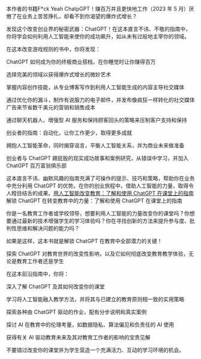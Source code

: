 本作者的书籍F*ck Yeah ChatpGPT！赚百万并且更快地工作（2023 年 5 月）厌倦了在业务上苦苦挣扎，却看不到你渴望的爆炸式增长？

发现这个改变创业界的秘密武器：ChatGPT！在这本直言不讳、不敬的指南中，你将学会如何利用人工智能来使你的成功飙升，如从未有过般地主宰你的领域。

在这本改变游戏规则的书中，你将发现：

ChatGPT 如何成为你的终极商业搭档，在你睡觉时让你赚得百万

选择完美的领域以获得爆炸式增长的微妙艺术

掌握内容创作技能，从专业博客写作到利用人工智能生成的内容主导社交媒体

通过优化你的漏斗，制作有说服力的电子邮件，并发布像疯狂一样转化的社交媒体广告来节省数千美元的营销和销售成本

通过聊天机器人、增强型 AI 服务和保持顾客回头的策略来压制客户支持和保持

创业者的指南：自动化，让你工作更少，取得更多成就

拥抱人工智能革命，同时揭穿谣言，平衡人工智能关系，并为商业未来做准备

创业者与 ChatGPT 踢屁股的现实成功故事和案例研究，从错误中学习，并加入 ChatGPT 百万富翁俱乐部

这本直言不讳、幽默风趣的指南充满了可操作的提示、技巧和策略，帮助你在业务中充分利用 ChatGPT 的优势。在你的创业旅程中，借助人工智能的力量，取得令人瞠目结舌的成果。[用人工智能改变教育：了解和使用 ChatGPT 在课堂上的指南](https://www.amazon.com/dp/B0C1P3YVS2)解锁 ChatGPT 在转变教育中的力量：了解和使用 ChatGPT 在课堂上的指南

你是一名教育工作者或学校领导，想要利用人工智能的力量改变你的课堂吗？你想要通过最新的技术增强学生的学习体验吗？你在寻找创新的方法来提升参与度、批判性思维和解决问题的能力吗？

如果是这样，这本书就是解锁 ChatGPT 在教育中全部潜力的关键！

探索 ChatGPT 对教育世界的改变性影响，以及它如何彻底改变教育教学体验，无论是教育工作者还是学生

在这本前沿指南中，你将：

深入了解 ChatGPT 及其如何改变你的课堂

学习将人工智能融入教学方法，并将其与已建立的教育原则相一致的实用策略

探索各种由 ChatGPT 驱动的作业，配有分步说明和真实案例

探讨 AI 在教育中的伦理考量，如数据隐私、算法偏见和负责任的 AI 使用

获得有关 AI 驱动教育未来及其对教育工作者的影响的宝贵见解

不要错过改变你的课堂并为学生营造一个充满活力、互动的学习环境的机会。
